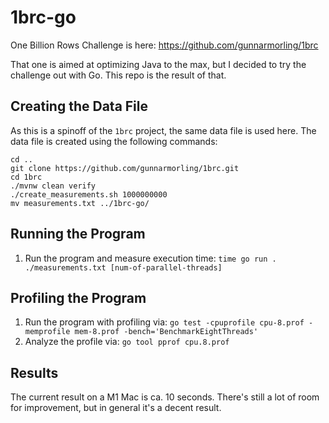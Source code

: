 # 1brc-go

One Billion Rows Challenge is here: https://github.com/gunnarmorling/1brc

That one is aimed at optimizing Java to the max, but I decided to try the challenge out with Go.
This repo is the result of that.

## Creating the Data File

As this is a spinoff of the `1brc` project, the same data file is used here. The data file is created using the following commands:

```
cd ..
git clone https://github.com/gunnarmorling/1brc.git
cd 1brc
./mvnw clean verify
./create_measurements.sh 1000000000
mv measurements.txt ../1brc-go/
```

## Running the Program

1. Run the program and measure execution time: `time go run . ./measurements.txt [num-of-parallel-threads]`

## Profiling the Program

1. Run the program with profiling via: `go test -cpuprofile cpu-8.prof -memprofile mem-8.prof -bench='BenchmarkEightThreads'`
1. Analyze the profile via: `go tool pprof cpu.8.prof`

## Results

The current result on a M1 Mac is ca. 10 seconds. There's still a lot of room for improvement, but in general it's a decent result.

